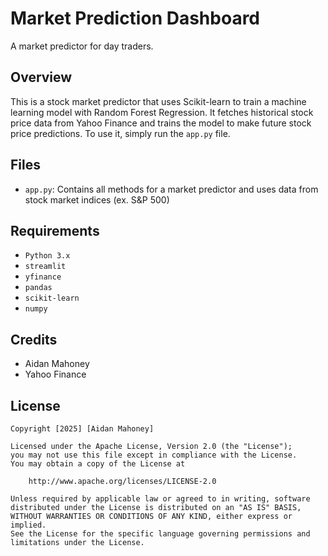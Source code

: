 # Market Prediction Dashboard
A market predictor for day traders.
## Overview
This is a stock market predictor that uses Scikit-learn to train a machine learning model with Random Forest Regression. It fetches historical stock price data from Yahoo Finance and trains the model to make future stock price predictions. To use it, simply run the `app.py` file.
## Files
- `app.py`: Contains all methods for a market predictor and uses data from stock market indices (ex. S&P 500)
## Requirements
- `Python 3.x`
- `streamlit`
- `yfinance`
- `pandas`
- `scikit-learn`
- `numpy`
## Credits
- Aidan Mahoney
- Yahoo Finance
## License

    Copyright [2025] [Aidan Mahoney]

    Licensed under the Apache License, Version 2.0 (the "License");
    you may not use this file except in compliance with the License.
    You may obtain a copy of the License at

        http://www.apache.org/licenses/LICENSE-2.0

    Unless required by applicable law or agreed to in writing, software
    distributed under the License is distributed on an "AS IS" BASIS,
    WITHOUT WARRANTIES OR CONDITIONS OF ANY KIND, either express or implied.
    See the License for the specific language governing permissions and
    limitations under the License.
